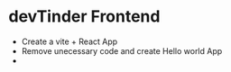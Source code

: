 # devTinder Frontend

- Create a vite + React App
- Remove unecessary code and create Hello world App
-